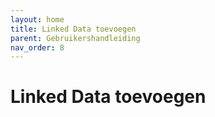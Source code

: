 ```yaml
---
layout: home
title: Linked Data toevoegen
parent: Gebruikershandleiding
nav_order: 8
---
```

# Linked Data toevoegen
